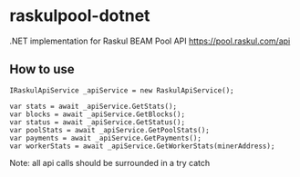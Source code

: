 # raskulpool-dotnet
.NET implementation for Raskul BEAM Pool API https://pool.raskul.com/api

## How to use ##

```
IRaskulApiService _apiService = new RaskulApiService();

var stats = await _apiService.GetStats();
var blocks = await _apiService.GetBlocks();
var status = await _apiService.GetStatus();
var poolStats = await _apiService.GetPoolStats();
var payments = await _apiService.GetPayments();
var workerStats = await _apiService.GetWorkerStats(minerAddress);
```

Note: all api calls should be surrounded in a try catch

